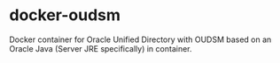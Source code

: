 # docker-oudsm
Docker container for Oracle Unified Directory with OUDSM based on an Oracle Java (Server JRE specifically) in container. 
